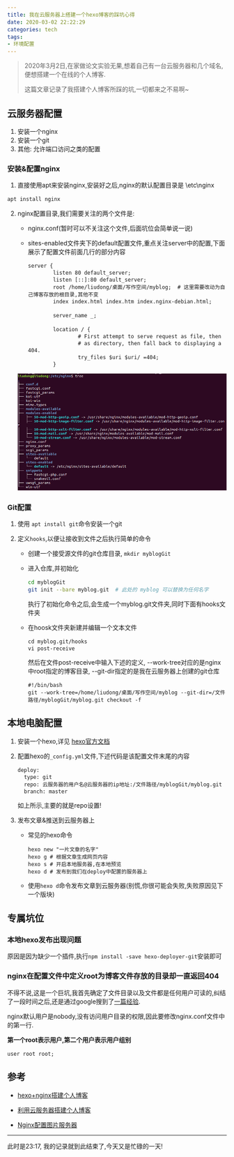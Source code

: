 ```yaml
---
title: 我在云服务器上搭建一个hexo博客的踩坑心得
date: 2020-03-02 22:22:29
categories: tech
tags: 
- 环境配置
---
```


>  2020年3月2日,在家做论文实验无果,想着自己有一台云服务器和几个域名,便想搭建一个在线的个人博客.
>
>  这篇文章记录了我搭建个人博客所踩的坑,一切都来之不易啊~

## 云服务器配置

1. 安装一个nginx
2. 安装一个git
3. 其他: 允许端口访问之类的配置

### 安装&配置nginx

1. 直接使用apt来安装nginx,安装好之后,nginx的默认配置目录是 \etc\nginx

```bash
apt install nginx
```

2. nginx配置目录,我们需要关注的两个文件是:

   - nginx.conf(暂时可以不关注这个文件,后面坑位会简单说一说)

   - sites-enabled文件夹下的default配置文件,重点关注server中的配置,下面展示了配置文件前面几行的部分内容

     ```
     server {
             listen 80 default_server;
             listen [::]:80 default_server;
             root /home/liudong/桌面/写作空间/myblog;  # 这里需要改动为自己博客存放的根目录,其他不变
             index index.html index.htm index.nginx-debian.html;
     
             server_name _;
     
             location / {
                     # First attempt to serve request as file, then
                     # as directory, then fall back to displaying a 404.
                     try_files $uri $uri/ =404;
             }
     
     ```

     

   ![](../images/20-03-02/1.png)

### Git配置

1. 使用 ```apt install git```命令安装一个git

2. 定义```hooks```,以便让接收到文件之后执行简单的命令

   - 创建一个接受源文件的git仓库目录, ```mkdir myblogGit```

   - 进入仓库,并初始化

     ```bash
     cd myblogGit
     git init --bare myblog.git  # 此处的 myblog 可以替换为任何名字
     ```

     执行了初始化命令之后,会生成一个myblog.git文件夹,同时下面有hooks文件夹

   - 在hoosk文件夹新建并编辑一个文本文件

     ```
     cd myblog.git/hooks
     vi post-receive
     ```

     然后在文件post-receive中输入下述的定义, --work-tree对应的是nginx中root指定的博客目录, --git-dir指定的是我在云服务器上创建的git仓库

     ```
     #!/bin/bash
     git --work-tree=/home/liudong/桌面/写作空间/myblog --git-dir=/文件路径/myblogGit/myblog.git checkout -f
     ```



## 本地电脑配置

1. 安装一个hexo,详见 [hexo官方文档](https://hexo.io/)

2. 配置hexo的```_config.yml```文件,下述代码是该配置文件末尾的内容

   ```
   deploy:
     type: git
     repo: 云服务器的用户名@云服务器的ip地址:/文件路径/myblogGit/myblog.git
     branch: master
   ```

   如上所示,主要的就是repo设置!

3. 发布文章&推送到云服务器上

   - 常见的hexo命令

     ```
     hexo new "一片文章的名字"
     hexo g # 根据文章生成网页内容
     hexo s # 开启本地服务器,在本地预览
     hexo d # 发布到我们在deploy中配置的服务器上
     ```

   - 使用```hexo d```命令发布文章到云服务器(别慌,你很可能会失败,失败原因见下一个版块)

## 专属坑位

### 本地hexo发布出现问题

原因是因为缺少一个插件,执行```npm install -save hexo-deployer-git```安装即可

### nginx在配置文件中定义root为博客文件存放的目录却一直返回404

不得不说,这是一个巨坑,我首先确定了文件目录以及文件都是任何用户可读的,纠结了一段时间之后,还是通过google搜到了[一篇经验](https://www.jianshu.com/p/c70b24c28ff3).



 nginx默认用户是nobody,没有访问用户目录的权限,因此要修改nginx.conf文件中的第一行.

**第一个root表示用户,第二个用户表示用户组别**

```
user root root;
```



## 参考

- [hexo+nginx搭建个人博客](https://zhuanlan.zhihu.com/p/68916423)
- [利用云服务器搭建个人博客](https://www.jianshu.com/p/ad71f7a531a5)

- [Nginx配置图片服务器](https://www.jianshu.com/p/c70b24c28ff3)



---

此时是23:17, 我的记录就到此结束了,今天又是忙碌的一天!